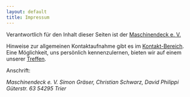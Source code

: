 ```yaml
---
layout: default
title: Impressum
---
```


Verantwortlich für den Inhalt dieser Seiten ist der [Maschinendeck e. V.](http://www.maschinendeck.org/about)

Hinweise zur allgemeinen Kontaktaufnahme gibt es im [Kontakt-Bereich](http://www.maschinendeck.org/about). Eine Möglichkeit, uns persönlich kennenzulernen, bieten wir auf einem unserer [Treffen](http://wiki.maschinendeck.org/wiki/Der_Raum#Ist).

Anschrift:
<address>
Maschinendeck e. V.
Simon Gräser, Christian Schwarz, David Philippi
Güterstr. 63
54295 Trier
</address>
